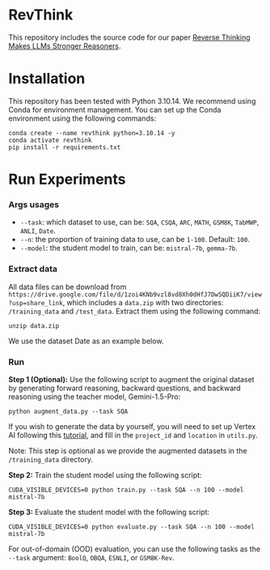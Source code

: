 # RevThink

This repository includes the source code for our paper [Reverse Thinking Makes LLMs Stronger Reasoners](https://arxiv.org/abs/2411.19865).

# Installation

This repository has been tested with Python 3.10.14. We recommend using Conda for environment management. You can set up the Conda environment using the following commands:

```
conda create --name revthink python=3.10.14 -y
conda activate revthink
pip install -r requirements.txt
```


# Run Experiments
### Args usages
* `--task`: which dataset to use, can be: `SQA`, `CSQA`, `ARC`, `MATH`, `GSM8K`, `TabMWP`, `ANLI`, `Date`.
* `--n`: the proportion of training data to use, can be `1-100`. Default: `100`.
* `--model`: the student model to train, can be: `mistral-7b`, `gemma-7b`.

### Extract data
All data files can be download from `https://drive.google.com/file/d/1zoi4KNb9vzl8vd8Xh0dHfJ7DwSQDiiK7/view?usp=share_link`,
which includes a `data.zip` with two directories: `/training_data` and `/test_data`. Extract them using the following command:

```
unzip data.zip
```

We use the dataset Date as an example below.


### Run

**Step 1 (Optional):** Use the following script to augment the original dataset by generating forward reasoning, backward questions, and backward reasoning using the teacher model, Gemini-1.5-Pro:
```
python augment_data.py --task SQA
```
If you wish to generate the data by yourself, you will need to set up Vertex AI following this [tutorial](https://cloud.google.com/vertex-ai/generative-ai/docs/start/quickstarts/quickstart-multimodal), and fill in the `project_id` and `location` in `utils.py`.

Note: This step is optional as we provide the augmented datasets in the `/training_data` directory.

**Step 2:** Train the student model using the following script:
```
CUDA_VISIBLE_DEVICES=0 python train.py --task SQA --n 100 --model mistral-7b 
```

**Step 3:** Evaluate the student model with the following script:
```
CUDA_VISIBLE_DEVICES=0 python evaluate.py --task SQA --n 100 --model mistral-7b 
```

For out-of-domain (OOD) evaluation, you can use the following tasks as the `--task` argument: `BoolQ`, `OBQA`, `ESNLI`, or `GSM8K-Rev`.
